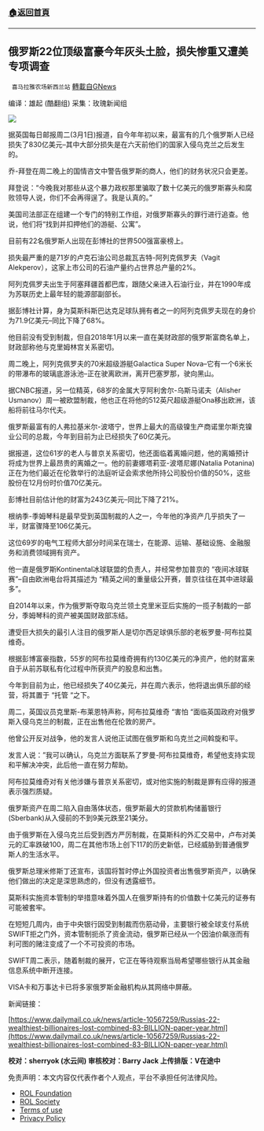 ###  [:house:返回首頁](https://github.com/ourhimalayas/txt)
---


## 俄罗斯22位顶级富豪今年灰头土脸，损失惨重又遭美专项调查
` 喜马拉雅农场新西兰站` [轉載自GNews](https://gnews.org/zh-hans/2093714/)

编译：雄起 (酷翻组)
采集：玫瑰新闻组

![](https://assets.gnews.org/wp-content/uploads/2022/03/3022.gif)

据英国每日邮报周二(3月1日)报道，自今年年初以来，最富有的几个俄罗斯人已经损失了830亿美元–其中大部分损失是在六天前他们的国家入侵乌克兰之后发生的。

乔-拜登在周二晚上的国情咨文中警告俄罗斯的商人，他们的财务状况只会更差。

拜登说：“今晚我对那些从这个暴力政权那里骗取了数十亿美元的俄罗斯寡头和腐败领导人说，你们不会再得逞了。我是认真的。”

美国司法部正在组建一个专门的特别工作组，对俄罗斯寡头的罪行进行追查。他说，他们将“找到并扣押他们的游艇、公寓”。

目前有22名俄罗斯人出现在彭博社的世界500强富豪榜上。

损失最严重的是71岁的卢克石油公司总裁瓦吉特-阿列克佩罗夫（Vagit Alekperov），这家上市公司的石油产量约占世界总产量的2%。

阿列克佩罗夫出生于阿塞拜疆首都巴库，跟随父亲进入石油行业，并在1990年成为苏联历史上最年轻的能源部副部长。

据彭博社计算，身为莫斯科斯巴达克足球队拥有者之一的阿列克佩罗夫现在的身价为71.9亿美元–同比下降了68%。

他目前没有受到制裁，但自2018年1月以来一直在美财政部的俄罗斯富商名单上，财政部称他与克里姆林宫关系密切。

周二晚上，阿列克佩罗夫的70米超级游艇Galactica Super Nova–它有一个6米长的带瀑布的玻璃底游泳池–正在驶离欧洲，离开巴塞罗那，驶向黑山。

据CNBC报道，另一位精英，68岁的金属大亨阿利舍尔-乌斯马诺夫（Alisher Usmanov）周一被欧盟制裁，他也正在将他的512英尺超级游艇Ona移出欧洲，该船将前往马尔代夫。

俄罗斯最富有的人弗拉基米尔-波塔宁，世界上最大的高级镍生产商诺里尔斯克镍业公司的总裁，今年到目前为止已经损失了60亿美元。

据报道，这位61岁的老人与普京关系密切，他还面临着离婚问题，他的离婚预计将成为世界上最昂贵的离婚之一。他的前妻娜塔莉亚-波塔尼娜(Natalia Potanina)正在为他们最近在伦敦举行的法庭听证会索求他所持公司股份价值的50%，这些股份在12月份时价值70亿美元。

彭博社目前估计他的财富为243亿美元–同比下降了21%。

根纳季-季姆琴科是最早受到英国制裁的人之一，今年他的净资产几乎损失了一半，财富骤降至106亿美元。

这位69岁的电气工程师大部分时间呆在瑞士，在能源、运输、基础设施、金融服务和消费领域拥有资产。

他一直是俄罗斯Kontinental冰球联盟的负责人，并经常参加普京的 “夜间冰球联赛”–自由欧洲电台将其描述为 “精英之间的重量级公开赛，普京往往在其中进球最多”。

自2014年以来，作为俄罗斯夺取乌克兰领土克里米亚后实施的一揽子制裁的一部分，季姆琴科的资产被美国财政部冻结。

遭受巨大损失的最引人注目的俄罗斯人是切尔西足球俱乐部的老板罗曼-阿布拉莫维奇。

根据彭博富豪指数，55岁的阿布拉莫维奇拥有约130亿美元的净资产，他的财富来自于从前苏联私有化过程中所获资产的股息和出售。

今年到目前为止，他已经损失了40亿美元，并在周六表示，他将退出俱乐部的经营，将其置于 “托管 “之下。

周二，英国议员克里斯-布莱恩特声称，阿布拉莫维奇 “害怕 “面临英国政府对俄罗斯入侵乌克兰的制裁，正在出售他在伦敦的房产。

他曾公开反对战争，他的发言人说他正试图在俄罗斯和乌克兰之间斡旋和平。

发言人说：”我可以确认，乌克兰方面联系了罗曼-阿布拉莫维奇，希望他支持实现和平解决冲突，此后他一直在努力帮助。

阿布拉莫维奇对有关他涉嫌与普京关系密切，或对他实施的制裁是罪有应得的报道表示强烈质疑。

俄罗斯资产在周二陷入自由落体状态，俄罗斯最大的贷款机构储蓄银行(Sberbank)从入侵前的不到9美元跌至21美分。

由于俄罗斯在入侵乌克兰后受到西方严厉制裁，在莫斯科的外汇交易中，卢布对美元的汇率跌破100，周二在其他市场上创下117的历史新低，已经威胁到普通俄罗斯人的生活水平。

俄罗斯总理米修斯丁还宣布，该国将暂时停止外国投资者出售俄罗斯资产，以确保他们做出的决定是深思熟虑的，但没有透露细节。

莫斯科实施资本管制的举措意味着外国人在俄罗斯持有的价值数十亿美元的证券有可能被套牢。

在短短几周内，由于中央银行因受到制裁而伤筋动骨，主要银行被全球支付系统SWIFT拒之门外，资本管制扼杀了资金流动，俄罗斯已经从一个因油价飙涨而有利可图的赌注变成了一个不可投资的市场。

SWIFT周二表示，随着制裁的展开，它正在等待观察当局希望哪些银行从其金融信息系统中断开连接。

VISA卡和万事达卡已将多家俄罗斯金融机构从其网络中屏蔽。

新闻链接：

[https://www.dailymail.co.uk/news/article-10567259/Russias-22-wealthiest-billionaires-lost-combined-83-BILLION-paper-year.html](https://www.dailymail.co.uk/news/article-10567259/Russias-22-wealthiest-billionaires-lost-combined-83-BILLION-paper-year.html)

**校对：sherryok (水云间)
审核校对：Barry Jack
上传排版：V在途中**

 

免责声明：本文内容仅代表作者个人观点，平台不承担任何法律风险。

- [ROL Foundation](https://rolfoundation.org/)
- [ROL Society](https://rolsociety.org/)
- [Terms of use](https://gnews.org/terms-of-use-3/)
- [Privacy Policy](https://gnews.org/privacy-policy/)
